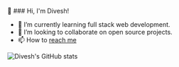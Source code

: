 <!-- Level 1: Simple bio and stats -->

👋 ### Hi, I'm Divesh!

- 🌱 I’m currently learning full stack web development.<br/>
- 👯 I’m looking to collaborate on open source projects.<br/>
- 📫 How to [reach me](www.linkedin.com/in/divesh-kumar-8b7387237)<br/>

<!-- GitHub stats from https://github.com/anuraghazra/github-readme-stats -->
![Divesh's GitHub stats](https://github-readme-stats.vercel.app/api?username=sherdilll&theme=jolly&show_icons=true)


